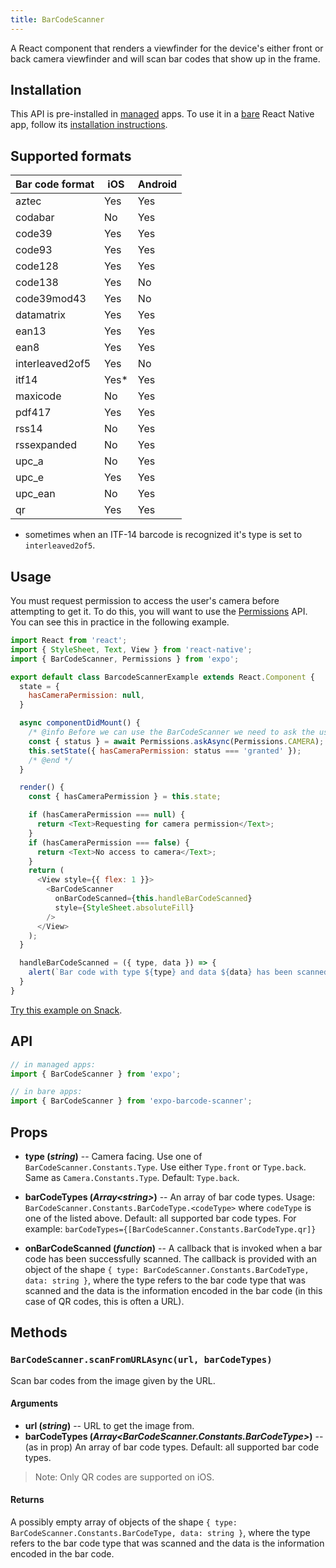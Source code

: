 ```yaml
---
title: BarCodeScanner
---
```


A React component that renders a viewfinder for the device's either front or back camera viewfinder and will scan bar codes that show up in the frame.

## Installation

This API is pre-installed in [managed](../../introduction/managed-vs-bare/#managed-workflow) apps. To use it in a [bare](../../introduction/managed-vs-bare/#bare-workflow) React Native app, follow its [installation instructions](https://github.com/expo/expo/tree/master/packages/expo-barcode-scanner).

## Supported formats

| Bar code format | iOS   | Android |
| --------------- | ----- | ------- |
| aztec           | Yes   | Yes     |
| codabar         | No    | Yes     |
| code39          | Yes   | Yes     |
| code93          | Yes   | Yes     |
| code128         | Yes   | Yes     |
| code138         | Yes   | No      |
| code39mod43     | Yes   | No      |
| datamatrix      | Yes   | Yes     |
| ean13           | Yes   | Yes     |
| ean8            | Yes   | Yes     |
| interleaved2of5 | Yes   | No      |
| itf14           | Yes\* | Yes     |
| maxicode        | No    | Yes     |
| pdf417          | Yes   | Yes     |
| rss14           | No    | Yes     |
| rssexpanded     | No    | Yes     |
| upc_a           | No    | Yes     |
| upc_e           | Yes   | Yes     |
| upc_ean         | No    | Yes     |
| qr              | Yes   | Yes     |

* sometimes when an ITF-14 barcode is recognized it's type is set to `interleaved2of5`.

## Usage

You must request permission to access the user's camera before attempting to get it. To do this, you will want to use the [Permissions](../permissions/) API. You can see this in practice in the following example.

```javascript
import React from 'react';
import { StyleSheet, Text, View } from 'react-native';
import { BarCodeScanner, Permissions } from 'expo';

export default class BarcodeScannerExample extends React.Component {
  state = {
    hasCameraPermission: null,
  }

  async componentDidMount() {
    /* @info Before we can use the BarCodeScanner we need to ask the user for permission to access their camera. <a href='permissions.html'>Read more about Permissions.</a> */
    const { status } = await Permissions.askAsync(Permissions.CAMERA);
    this.setState({ hasCameraPermission: status === 'granted' });
    /* @end */
  }

  render() {
    const { hasCameraPermission } = this.state;

    if (hasCameraPermission === null) {
      return <Text>Requesting for camera permission</Text>;
    }
    if (hasCameraPermission === false) {
      return <Text>No access to camera</Text>;
    }
    return (
      <View style={{ flex: 1 }}>
        <BarCodeScanner
          onBarCodeScanned={this.handleBarCodeScanned}
          style={StyleSheet.absoluteFill}
        />
      </View>
    );
  }

  handleBarCodeScanned = ({ type, data }) => {
    alert(`Bar code with type ${type} and data ${data} has been scanned!`);/
  }
}
```

[Try this example on Snack](https://snack.expo.io/Skxzn6-5b).

## API

```js
// in managed apps:
import { BarCodeScanner } from 'expo';

// in bare apps:
import { BarCodeScanner } from 'expo-barcode-scanner';
```

## Props

- **type (_string_)** -- Camera facing. Use one of `BarCodeScanner.Constants.Type`. Use either `Type.front` or `Type.back`. Same as `Camera.Constants.Type`. Default: `Type.back`.

- **barCodeTypes (_Array\<string\>_)** -- An array of bar code types. Usage: `BarCodeScanner.Constants.BarCodeType.<codeType>` where `codeType` is one of the listed above. Default: all supported bar code types. For example: `barCodeTypes={[BarCodeScanner.Constants.BarCodeType.qr]}`

- **onBarCodeScanned (_function_)** -- A callback that is invoked when a bar code has been successfully scanned. The callback is provided with an object of the shape `{ type: BarCodeScanner.Constants.BarCodeType, data: string }`, where the type refers to the bar code type that was scanned and the data is the information encoded in the bar code (in this case of QR codes, this is often a URL).

## Methods

### `BarCodeScanner.scanFromURLAsync(url, barCodeTypes)`

Scan bar codes from the image given by the URL.

#### Arguments

-   **url (_string_)** -- URL to get the image from.
-   **barCodeTypes (_Array\<BarCodeScanner.Constants.BarCodeType\>_)** -- (as in prop) An array of bar code types. Default: all supported bar code types.
> Note: Only QR codes are supported on iOS.

#### Returns

A possibly empty array of objects of the shape `{ type: BarCodeScanner.Constants.BarCodeType, data: string }`, where the type refers to the bar code type that was scanned and the data is the information encoded in the bar code.

